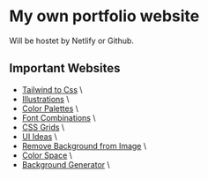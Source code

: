 # My own portfolio website

Will be hostet by Netlify or Github.

## Important Websites

* [Tailwind to Css](https://tailwind-to-css.vercel.app/) \
* [Illustrations](https://undraw.co/illustrations) \
* [Color Palettes](https://www.happyhues.co/) \
* [Font Combinations](https://fontjoy.com/) \
* [CSS Grids](https://griddy.io/) \
* [UI Ideas](https://uxarchive.com/) \
* [Remove Background from Image](https://www.remove.bg/de) \
* [Color Space](https://mycolor.space/) \
* [Background Generator](https://bgjar.com/) \